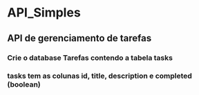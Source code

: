 # API_Simples #
## API de gerenciamento de tarefas ##
### Crie o database Tarefas contendo a tabela tasks ###
### tasks tem as colunas id, title, description e completed (boolean) ###